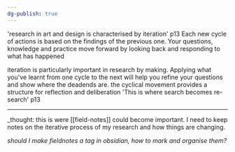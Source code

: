```yaml
---
dg-publish: true
---
```

'research in art and design is characterised by iteration' p13
Each new cycle of actions is based on the findings of the previous one.  Your questions, knowledge and practice move forward by looking back and responding to what has happened

iteration is particularly important in research by making. Applying what you've learnt from one cycle to the next will help you refine your questions and show where the deadends are. the cyclical movement provides a structure for reflection and deliberation
'This is where search becomes re-search' p13

---
_thought: this is were [[field-notes]] could become important. I need to keep notes on the iterative process of my research and how things are changing. 

_should I make fieldnotes a tag in obsidian, how to mark and organise them?_